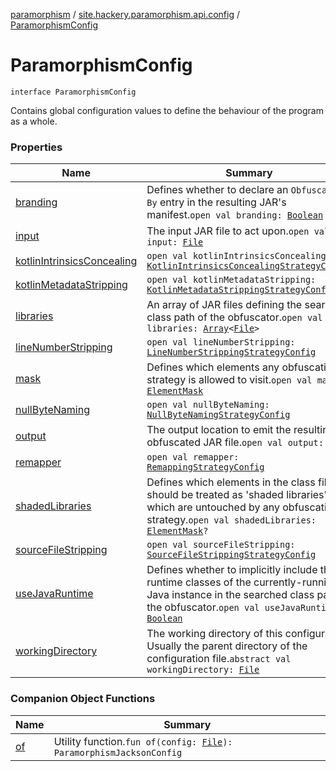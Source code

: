 [paramorphism](../../index.md) / [site.hackery.paramorphism.api.config](../index.md) / [ParamorphismConfig](./index.md)

# ParamorphismConfig

`interface ParamorphismConfig`

Contains global configuration values to define the behaviour of the program as a whole.

### Properties

| Name | Summary |
|---|---|
| [branding](branding.md) | Defines whether to declare an `Obfuscated-By` entry in the resulting JAR's manifest.`open val branding: `[`Boolean`](https://kotlinlang.org/api/latest/jvm/stdlib/kotlin/-boolean/index.html) |
| [input](input.md) | The input JAR file to act upon.`open val input: `[`File`](https://docs.oracle.com/javase/6/docs/api/java/io/File.html) |
| [kotlinIntrinsicsConcealing](kotlin-intrinsics-concealing.md) | `open val kotlinIntrinsicsConcealing: `[`KotlinIntrinsicsConcealingStrategyConfig`](../../site.hackery.paramorphism.api.config.strategies.obfuscation/-kotlin-intrinsics-concealing-strategy-config.md) |
| [kotlinMetadataStripping](kotlin-metadata-stripping.md) | `open val kotlinMetadataStripping: `[`KotlinMetadataStrippingStrategyConfig`](../../site.hackery.paramorphism.api.config.strategies.obfuscation/-kotlin-metadata-stripping-strategy-config.md) |
| [libraries](libraries.md) | An array of JAR files defining the searched class path of the obfuscator.`open val libraries: `[`Array`](https://kotlinlang.org/api/latest/jvm/stdlib/kotlin/-array/index.html)`<`[`File`](https://docs.oracle.com/javase/6/docs/api/java/io/File.html)`>` |
| [lineNumberStripping](line-number-stripping.md) | `open val lineNumberStripping: `[`LineNumberStrippingStrategyConfig`](../../site.hackery.paramorphism.api.config.strategies.obfuscation/-line-number-stripping-strategy-config.md) |
| [mask](mask.md) | Defines which elements any obfuscation strategy is allowed to visit.`open val mask: `[`ElementMask`](../-element-mask/index.md) |
| [nullByteNaming](null-byte-naming.md) | `open val nullByteNaming: `[`NullByteNamingStrategyConfig`](../../site.hackery.paramorphism.api.config.strategies.corruption/-null-byte-naming-strategy-config.md) |
| [output](output.md) | The output location to emit the resulting obfuscated JAR file.`open val output: `[`File`](https://docs.oracle.com/javase/6/docs/api/java/io/File.html) |
| [remapper](remapper.md) | `open val remapper: `[`RemappingStrategyConfig`](../../site.hackery.paramorphism.api.config.strategies.obfuscation/-remapping-strategy-config/index.md) |
| [shadedLibraries](shaded-libraries.md) | Defines which elements in the class file should be treated as 'shaded libraries', which are untouched by any obfuscation strategy.`open val shadedLibraries: `[`ElementMask`](../-element-mask/index.md)`?` |
| [sourceFileStripping](source-file-stripping.md) | `open val sourceFileStripping: `[`SourceFileStrippingStrategyConfig`](../../site.hackery.paramorphism.api.config.strategies.obfuscation/-source-file-stripping-strategy-config/index.md) |
| [useJavaRuntime](use-java-runtime.md) | Defines whether to implicitly include the runtime classes of the currently-running Java instance in the searched class path of the obfuscator.`open val useJavaRuntime: `[`Boolean`](https://kotlinlang.org/api/latest/jvm/stdlib/kotlin/-boolean/index.html) |
| [workingDirectory](working-directory.md) | The working directory of this configuration. Usually the parent directory of the configuration file.`abstract val workingDirectory: `[`File`](https://docs.oracle.com/javase/6/docs/api/java/io/File.html) |

### Companion Object Functions

| Name | Summary |
|---|---|
| [of](of.md) | Utility function.`fun of(config: `[`File`](https://docs.oracle.com/javase/6/docs/api/java/io/File.html)`): ParamorphismJacksonConfig` |
